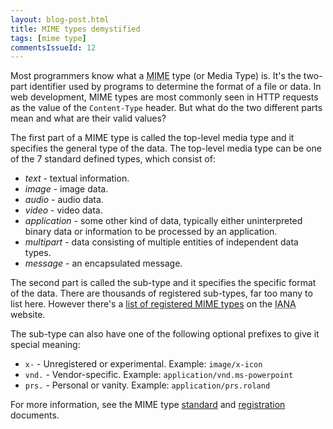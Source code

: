 ```yaml
---
layout: blog-post.html
title: MIME types demystified
tags: [mime type]
commentsIssueId: 12
---
```


Most programmers know what a <abbr title="Multipurpose Internet Mail Extensions">MIME</abbr> type (or Media Type) is. It's the two-part identifier used by programs to determine the format of a file or data. In web development, MIME types are most commonly seen in HTTP requests as the value of the `Content-Type` header. But what do the two different parts mean and what are their valid values?

The first part of a MIME type is called the top-level media type and it specifies the general type of the data. The top-level media type can be one of the 7 standard defined types, which consist of:

 * _text_ - textual information.
 * _image_ - image data.
 * _audio_ - audio data.
 * _video_ - video data.
 * _application_ - some other kind of data, typically either uninterpreted binary
                   data or information to be processed by an application.
 * _multipart_ - data consisting of multiple entities of independent data types.
 * _message_ - an encapsulated message.

The second part is called the sub-type and it specifies the specific format of the data. There are thousands of registered sub-types, far too many to list here. However there's a [list of registered MIME types][list] on the <abbr title="Internet Assigned Numbers Authority">IANA</abbr> website.

The sub-type can also have one of the following optional prefixes to give it special meaning:

 * `x-` - Unregistered or experimental. Example: `image/x-icon`
 * `vnd.` - Vendor-specific. Example: `application/vnd.ms-powerpoint`
 * `prs.` - Personal or vanity. Example: `application/prs.roland`

For more information, see the MIME type [standard][] and [registration][] documents.


[list]: http://www.iana.org/assignments/media-types/index.html
[standard]: http://tools.ietf.org/html/rfc2046
[registration]: http://tools.ietf.org/html/rfc4288
